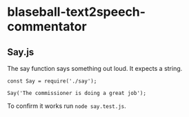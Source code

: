 # blaseball-text2speech-commentator

## Say.js

The say function says something out loud. It expects a string.

```
const Say = require('./say');

Say('The commissioner is doing a great job');
```

To confirm it works run `node say.test.js`. 
